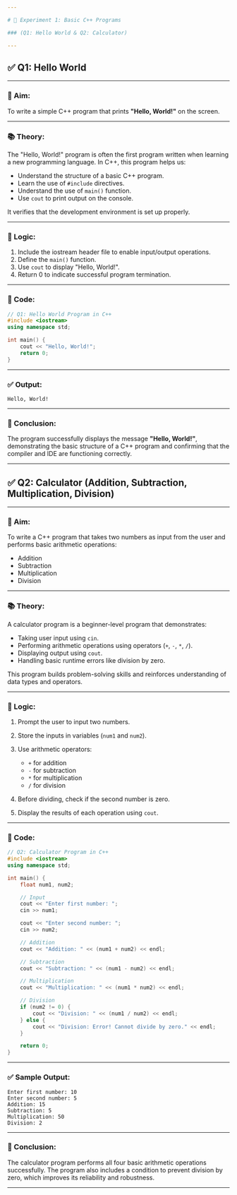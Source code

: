 ```yaml
---

# 🧪 Experiment 1: Basic C++ Programs

### (Q1: Hello World & Q2: Calculator)

---
```


## ✅ Q1: Hello World

---

### 🎯 Aim:

To write a simple C++ program that prints **"Hello, World!"** on the screen.

---

### 📚 Theory:

The "Hello, World!" program is often the first program written when learning a new programming language.
In C++, this program helps us:

* Understand the structure of a basic C++ program.
* Learn the use of `#include` directives.
* Understand the use of `main()` function.
* Use `cout` to print output on the console.

It verifies that the development environment is set up properly.

---

### 🧠 Logic:

1. Include the iostream header file to enable input/output operations.
2. Define the `main()` function.
3. Use `cout` to display "Hello, World!".
4. Return 0 to indicate successful program termination.

---

### 🧾 Code:

```cpp
// Q1: Hello World Program in C++
#include <iostream>
using namespace std;

int main() {
    cout << "Hello, World!";
    return 0;
}
```

---

### ✅ Output:

```
Hello, World!
```

---

### 📌 Conclusion:

The program successfully displays the message **"Hello, World!"**, demonstrating the basic structure of a C++ program and confirming that the compiler and IDE are functioning correctly.

---

## ✅ Q2: Calculator (Addition, Subtraction, Multiplication, Division)

---

### 🎯 Aim:

To write a C++ program that takes two numbers as input from the user and performs basic arithmetic operations:

* Addition
* Subtraction
* Multiplication
* Division

---

### 📚 Theory:

A calculator program is a beginner-level program that demonstrates:

* Taking user input using `cin`.
* Performing arithmetic operations using operators (`+`, `-`, `*`, `/`).
* Displaying output using `cout`.
* Handling basic runtime errors like division by zero.

This program builds problem-solving skills and reinforces understanding of data types and operators.

---

### 🧠 Logic:

1. Prompt the user to input two numbers.
2. Store the inputs in variables (`num1` and `num2`).
3. Use arithmetic operators:

   * `+` for addition
   * `-` for subtraction
   * `*` for multiplication
   * `/` for division
4. Before dividing, check if the second number is zero.
5. Display the results of each operation using `cout`.

---

### 🧾 Code:

```cpp
// Q2: Calculator Program in C++
#include <iostream>
using namespace std;

int main() {
    float num1, num2;

    // Input
    cout << "Enter first number: ";
    cin >> num1;

    cout << "Enter second number: ";
    cin >> num2;

    // Addition
    cout << "Addition: " << (num1 + num2) << endl;

    // Subtraction
    cout << "Subtraction: " << (num1 - num2) << endl;

    // Multiplication
    cout << "Multiplication: " << (num1 * num2) << endl;

    // Division
    if (num2 != 0) {
        cout << "Division: " << (num1 / num2) << endl;
    } else {
        cout << "Division: Error! Cannot divide by zero." << endl;
    }

    return 0;
}
```

---

### ✅ Sample Output:

```
Enter first number: 10
Enter second number: 5
Addition: 15
Subtraction: 5
Multiplication: 50
Division: 2
```

---

### 📌 Conclusion:

The calculator program performs all four basic arithmetic operations successfully. The program also includes a condition to prevent division by zero, which improves its reliability and robustness.

---


